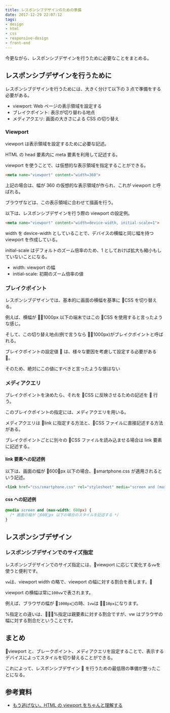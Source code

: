 ```yaml
---
title: レスポンシブデザインのための準備
date: 2017-12-29 22:07:12
tags:
- design
- html
- css
- responsive-design
- front-end
---
```


今更ながら、レスポンシブデザインを行うために必要なことをまとめる。

## レスポンシブデザインを行うために

レスポンシブデザインを行うためには、大きく分けて以下の 3 点で準備をする必要がある。

* viewport: Web ページの表示領域を設定する
* ブレイクポイント: 表示が切り替わる地点
* メディアクエリ: 画面の大きさによる CSS の切り替え

### Viewport

viewport は表示領域を設定するために必要な記述。

HTML の head 要素内に meta 要素を利用して記述する。

viewport を使うことで、は仮想的な表示領域を指定することができる。

```html
<meta name="viewport" content="width=360">
```

上記の場合は、幅が 360 の仮想的な表示領域が作られ、これが viewport と呼ばれる。

ブラウザなどは、この表示領域に合わせて描画を行う。

以下は、レスポンシブデザインを行う際の viewport の設定例。

```html
<meta name="viewport" content="width=device-width, initial-scale=1">
```

width を device-width としていることで、デバイスの横幅と同じ幅を持つ viewport を作成している。

initial-scale はデフォルトのズーム倍率のため、1 としておけば拡大も縮小もしていないことになる。

* width: viewport の幅
* initial-scale: 初期のズーム倍率の値

### ブレイクポイント

レスポンシブデザインでは、基本的に画面の横幅を基準に CSS を切り替える。

例えば、横幅が 1000px 以下の端末ではこの CSS を使用すると言ったような感じ。

そして、この切り替え地点(例で言うなら 1000px)がブレイクポイントと呼ばれる。

ブレイクポイントの設定値  は、様々な要因を考慮して設定する必要がある 。

そのため、絶対にこの値にすべきと言ったような値はない

### メディアクエリ

ブレイクポイントを決めたら、それを CSS に反映させるための記述を  行う。

このブレイクポイントの指定には、メディアクエリを用いる。

メディアクエリは link に指定する方法と、CSS ファイルに直接記述する方法がある。

ブレイクポイントごとに別々の CSS ファイルを読み込ませる場合は link 要素に記述する。

#### link 要素への記述例

以下は、画面の幅が 600px 以下の場合、smartphone.css が適用されるという記述。

```html
<link href="css/smartphone.css" rel="stylesheet" media="screen and (max-width: 600px">
```

#### css への記述例

```css
@media screen and (max-width: 600px) {
  /* 画面の幅が 600px 以下の場合のスタイルを記述する */
}
```

## レスポンシブデザイン

### レスポンシブデザインでのサイズ指定

レスポンシブデザインでのサイズ指定には、viewport に応じて変化する`vw`を使うと便利です。

`vw`は、viewport width の略で、viewport の幅に対する割合を表します。

viewport の横幅は常に`100vw`で表されます。

例えば、ブラウザの幅が `1000px`の時、`1vw`は `10px`になります。

%指定との違いは、%指定は親要素に対する割合ですが、vw はブラウザの幅に対する割合だということです。

## まとめ

viewport と、ブレークポイント、メディアクエリを設定することで、表示するデバイスによってスタイルを切り替えることができる。

これによって、レスポンシブデザイン  を行うための最低限の準備が整ったことになる。

## 参考資料

* [もう逃げない。HTML の viewport をちゃんと理解する](https://qiita.com/ryounagaoka/items/045b2808a5ed43f96607)
